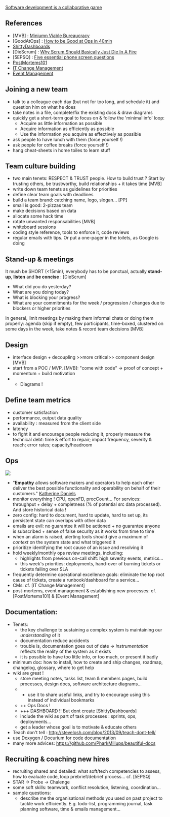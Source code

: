 [Software development is a collaborative game](http://blog.codinghorror.com/software-development-as-a-collaborative-game/)

## References
- [MVB] : [Miniumn Viable Bureaucracy](https://speakerdeck.com/lauraxt/minimum-viable-bureaucracy-june-2014-edition)
- [GoodAtOps] : [How to be Good at Ops in 40min](https://adamhjk.github.io/good-at-ops/#/8)
- [ShittyDashboards](http://attackwithnumbers.com/the-laws-of-shitty-dashboard)
- [DieScrum] : [Why Scrum Should Basically Just Die In A Fire](http://gilesbowkett.blogspot.com.au/2014/09/why-scrum-should-basically-just-die-in.html)
- [5EPSQ] : [Five essential phone screen questions](https://sites.google.com/site/steveyegge2/five-essential-phone-screen-questions)
- [PostMortems101](http://tech.blog.box.com/2014/08/a-tale-of-postmortems/)
- [IT Change Management](http://stephaniekdean.wordpress.com/2011/06/17/cm/)
- [Event Management](http://stephaniekdean.wordpress.com/2011/04/04/eventmgmt/)

## Joining a new team
- talk to a colleague each day (but not for too long, and schedule it) and question him on what he does
- take notes in a file, complete/fix the existing docs & draw diagrams
- quickly get a short-term goal to focus on & follow the 'minimal info' loop:
    * Acquire as little information as possible
    * Acquire information as efficiently as possible
    * Use the information you acquire as effectively as possible
- ask people to have lunch with them (force yourself !)
- ask people for coffee breaks (force yourself !)
- hang cheat-sheets in home toiles to learn stuff

## Team culture building
- two main tenets: RESPECT & TRUST people.
How to build trust ? Start by trusting others, be trustworthy, build relationships + it takes time [MVB]
- write down team tenets as guidelines for priorities
- define clear team goals with deadlines
- build a team brand: catching name, logo, slogan... [PP]
- small is good: 2-pizzas team
- make decisions based on data
- allocate some hack time
- rotate unwanted responsabilities [MVB]
- whiteboard sessions
- coding style reference, tools to enforce it, code reviews
- regular emails with tips. Or put a one-pager in the toilets, as Google is doing

## Stand-up & meetings
It mush be SHORT (<15min), everybody has to be ponctual, actually **stand-up**, **listen** and **be concise** : [DieScrum]
- What did you do yesterday?
- What are you doing today?
- What is blocking your progress?
- What are your commitments for the week / progression / changes due to blockers or higher priorities

In general, limit meetings by making them informal chats or doing them properly: agenda (skip if empty), few participants, time-boxed, clustered on some days in the week, take notes & record team decisions [MVB]

## Design
- interface design + decoupling >>more critical>> component design [MVB]
- start from a POC / MVP. [MVB]: "come with code" -> proof of concept + momentum + build motivation
- + Diagrams !

## Define team metrics
- customer satisfaction
- performance, output data quality
- availability : measured from the client side
- latency
- to fight it and encourage people reducing it, properly measure the technical debt: time & effort to repair; impact frequency, severity & reach; error rates; capacity/headroom

## Ops
![](http://blog.sei.cmu.edu/assets/content/Traceability-Model.png)

- "**Empathy** allows software makers and operators to help each other deliver the best possible functionality and operability on behalf of their customers." [Katherine Daniels](http://devopsdays.org/events/2014-minneapolis/proposals/Devops%20Is%20Dead/)
- monitor everything ! CPU, openFD, procCount... For services: throughput + delay + completness (% of potential src data processed). And store historical data !
- zero config: hard to document, hard to update, hard to set up, its persistent state can overlaps with other data
- emails are evil: no guarantee it will be actioned + no guarantee anyone is subscribed + sense of false security as it works from time to time
- when an alarm is raised, alerting tools should give a maximum of *context* on the system state and what triggered it
- prioritize identifying the root cause of an issue and resolving it
- hold weekly/monthly ops review meetings, including:
    * highlights from previous on-call shift: high severity events, metrics...
    * this week's priorities: deployments, hand-over of burning tickets or tickets failing over SLA
- frequently determine operational excellence goals: eliminate the top root cause of tickets, create a runbook/dashboard for a service...
- CMs: cf. [IT Change Management]
- post-mortems, event management & establishing new processes: cf. [PostMortems101] & [Event Management]

## Documentation:
- Tenets:
    * the key challenge to sustaining a complex system is maintaining our *understanding* of it
    * documentation reduce accidents
    * trouble is, documentation goes out of date -> _instrumentation_ reflects the reality of the system as it exists
    * it is possible to have too little info, or too much, or present it badly
- minimum doc: how to install, how to create and ship changes, roadmap, changelog, glossary, where to get help
- wiki are great !
    * store meeting notes, tasks list, team & members pages, build processes, design docs, software architecture diagrams...
    * + use it to share useful links, and try to encourage using this instead of individual bookmarks
    * ++ Ops Docs !
    * +++ DASHBOARD !! But dont create [ShittyDashboards]
    * include the wiki as part of task processes : sprints, ops, deployments...
    * get a leader whose goal is to motivate & educate others
- Teach don't tell : http://stevelosh.com/blog/2013/09/teach-dont-tell/
- use Doxygen / Docurium for code documentation
- many more advices: https://github.com/PharkMillups/beautiful-docs

## Recruiting & coaching new hires
- recruiting shared and detailed: what soft/tech competencies to assess, how to evaluate code, loop prebrief/debrief process... cf. [5EPSQ]
- STAR -> Probe -> Chalenge
- some soft skills: teamwork, conflict resolution, listening, coordination...
- sample questions:
    * describe me the organisational methods you used on past project to tackle work efficiently. E.g. todo-list, programming journal, task planning software, time & emails management...
